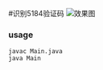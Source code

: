 #识别5184验证码
![效果图](https://raw.githubusercontent.com/qwIvan/5184CAPTCHA/master/result.png)
### usage
```shell
javac Main.java
java Main
```

